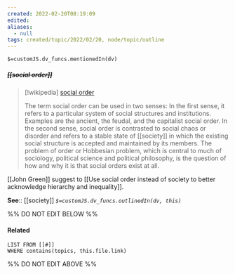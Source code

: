 ```yaml
---
created: 2022-02-20T08:19:09 
edited: 
aliases:
  - null
tags: created/topic/2022/02/20, node/topic/outline
---
```

`$=customJS.dv_funcs.mentionedIn(dv)`

##### <s class="topic-title">[[social order]]</s>

> [!wikipedia] [social order](https://en.wikipedia.org/wiki/Social%20order)
> 
> The term social order can be used in two senses: In the first sense, it refers to a particular system of social structures and institutions. Examples are the ancient, the feudal, and the capitalist social order. In the second sense, social order is contrasted to social chaos or disorder and refers to a stable state of [[society]] in which the existing social structure is accepted and maintained by its members. The problem of order or Hobbesian problem, which is central to much of sociology, political science and political philosophy, is the question of how and why it is that social orders exist at all.
>

[[John Green]] suggest to [[Use social order instead of society to better acknowledge hierarchy and inequality]].

**See**:: [[society]]
*`$=customJS.dv_funcs.outlinedIn(dv, this)`*

%% DO NOT EDIT BELOW %%

#### Related 

```dataview
LIST FROM [[#]]
WHERE contains(topics, this.file.link)
```
%% DO NOT EDIT ABOVE %%
